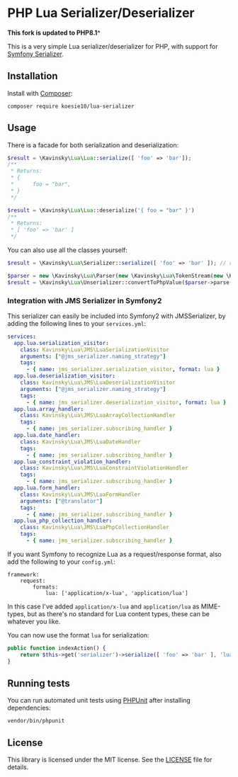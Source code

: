 # PHP Lua Serializer/Deserializer

__This fork is updated to PHP8.1^__

This is a very simple Lua serializer/deserializer for PHP, with support for [Symfony Serializer](https://github.com/symfony/serializer).

## Installation

Install with [Composer](http://getcomposer.org):

```
composer require koesie10/lua-serializer
```

## Usage

There is a facade for both serialization and deserialization:

```php
$result = \Kavinsky\Lua\Lua::serialize([ 'foo' => 'bar']);
/**
 * Returns:
 * {
 *      foo = "bar",
 * }
 */

$result = \Kavinsky\Lua\Lua::deserialize('{ foo = "bar" }')
/**
 * Returns:
 * [ 'foo' => 'bar' ]
 */
```

You can also use all the classes yourself:

```php
$result = \Kavinsky\Lua\Serializer::serialize([ 'foo' => 'bar' ]); // returns the same as above

$parser = new \Kavinsky\Lua\Parser(new \Kavinsky\Lua\TokenStream(new \Kavinsky\Lua\InputStream('{ foo = "bar" }')));
$result = \Kavinsky\Lua\Unserializer::convertToPhpValue($parser->parse()); // returns the same as above
```

### Integration with JMS Serializer in Symfony2

This serializer can easily be included into Symfony2 with JMSSerializer, by adding the following lines to your `services.yml`:

```yaml
services:
  app.lua.serialization_visitor:
    class: Kavinsky\Lua\JMS\LuaSerializationVisitor
    arguments: ["@jms_serializer.naming_strategy"]
    tags:
      - { name: jms_serializer.serialization_visitor, format: lua }
  app.lua.deserialization_visitor:
    class: Kavinsky\Lua\JMS\LuaDeserializationVisitor
    arguments: ["@jms_serializer.naming_strategy"]
    tags:
      - { name: jms_serializer.deserialization_visitor, format: lua }
  app.lua.array_handler:
    class: Kavinsky\Lua\JMS\LuaArrayCollectionHandler
    tags:
      - { name: jms_serializer.subscribing_handler }
  app.lua.date_handler:
    class: Kavinsky\Lua\JMS\LuaDateHandler
    tags:
      - { name: jms_serializer.subscribing_handler }
  app.lua_constraint_violation_handler:
    class: Kavinsky\Lua\JMS\LuaConstraintViolationHandler
    tags:
      - { name: jms_serializer.subscribing_handler }
  app.lua.form_handler:
    class: Kavinsky\Lua\JMS\LuaFormHandler
    arguments: ["@translator"]
    tags:
      - { name: jms_serializer.subscribing_handler }
  app.lua_php_collection_handler:
    class: Kavinsky\Lua\JMS\LuaPhpCollectionHandler
    tags:
      - { name: jms_serializer.subscribing_handler }
```

If you want Symfony to recognize Lua as a request/response format, also add the following to your `config.yml`:

```
framework:
    request:
        formats:
            lua: ['application/x-lua', 'application/lua']
```

In this case I've added `application/x-lua` and `application/lua` as MIME-types, but as there's no standard for Lua
content types, these can be whatever you like.

You can now use the format `lua` for serialization:

```php
public function indexAction() {
    return $this->get('serializer')->serialize([ 'foo' => 'bar' ], 'lua');
}
```

## Running tests

You can run automated unit tests using [PHPUnit](http://phpunit.de) after installing dependencies:

```
vendor/bin/phpunit
```

## License

This library is licensed under the MIT license. See the [LICENSE](LICENSE) file for details.

